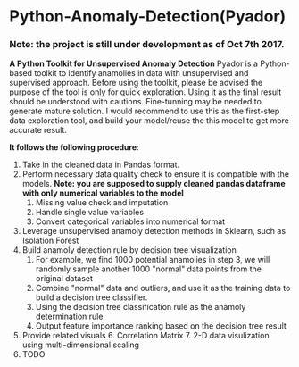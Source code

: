# Python-Anomaly-Detection(Pyador)

### Note: the project is still under development as of Oct 7th 2017.
**A Python Toolkit for Unsupervised Anomaly Detection**
Pyador is a Python-based toolkit to identify anamolies in data with unsupervised and supervised approach.
Before using the toolkit, please be advised the purpose of the tool is only for quick exploration. Using it as the final result should be understood with cautions. Fine-tunning may be needed to generate mature solution. I would recommend to use this as the first-step data exploration tool, and build your model/reuse the this model to get more accurate result.

**It follows the following procedure**:
1. Take in the cleaned data in Pandas format.
2. Perform necessary data quality check to ensure it is compatible with the models. **Note: you are supposed to supply cleaned pandas dataframe with only numerical variables to the model**
   1. Missing value check and imputation
   2. Handle single value variables
   3. Convert categorical variables into numerical format
3. Leverage unsupervised anamoly detection methods in Sklearn, such as Isolation Forest
4. Build anamoly detection rule by decision tree visualization
   1. For example, we find 1000 potential anamolies in step 3, we will randomly sample another 1000 "normal" data points from the original dataset
   2. Combine "normal" data and outliers, and use it as the training data to build a decision tree classifier.
   3. Using the decision tree classification rule as the anamoly determination rule
   4. Output feature importance ranking based on the decision tree result
5. Provide related visuals
	6. Correlation Matrix
	7. 2-D data visulization using multi-dimensional scaling
6. TODO

